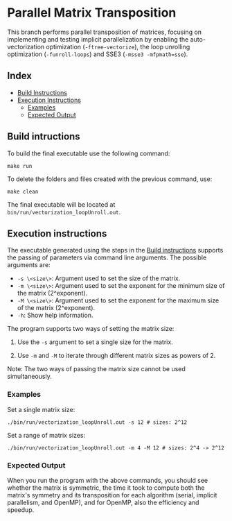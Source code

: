 # Parallel Matrix Transposition
This branch performs parallel transposition of matrices, focusing on implementing and testing implicit parallelization
by enabling the auto-vectorization optimization (`-ftree-vectorize`), the loop unrolling optimization (`-funroll-loops`)
and SSE3 (`-msse3 -mfpmath=sse`).
## Index
- [Build Instructions](#build-instructions)
- [Execution Instructions](#execution-instructions)
    - [Examples](#examples)
    - [Expected Output](#expected-output)


## Build intructions
To build the final executable use the following command:
```shell 
make run
```

To delete the folders and files created with the previous command, use:
```shell
make clean
```

The final executable will be located at `` bin/run/vectorization_loopUnroll.out ``.

## Execution instructions
The executable generated using the steps in the [Build instructions](#build-intructions)
supports the passing of parameters via command line arguments. The possible arguments are:
- `-s \<size\>`: Argument used to set the size of the matrix.
- `-m \<size\>`: Argument used to set the exponent for the minimum size of the matrix (2^exponent).
- `-M \<size\>`: Argument used to set the exponent for the maximum size of the matrix (2^exponent).
- `-h`: Show help information.

The program supports two ways of setting the matrix size:

1) Use the `-s` argument to set a single size for the matrix.

2) Use `-m` and `-M` to iterate through different matrix sizes as powers of 2.

Note: The two ways of passing the matrix size cannot be used simultaneously.

### Examples

Set a single matrix size:
```shell
./bin/run/vectorization_loopUnroll.out -s 12 # sizes: 2^12
```

Set a range of matrix sizes:
```shell
./bin/run/vectorization_loopUnroll.out -m 4 -M 12 # sizes: 2^4 -> 2^12
```

### Expected Output

When you run the program with the above commands, you should see whether the matrix is symmetric, the time it took to
compute both the matrix's symmetry and its transposition for each algorithm (serial, implicit parallelism, and OpenMP),
and for OpenMP, also the efficiency and speedup.
